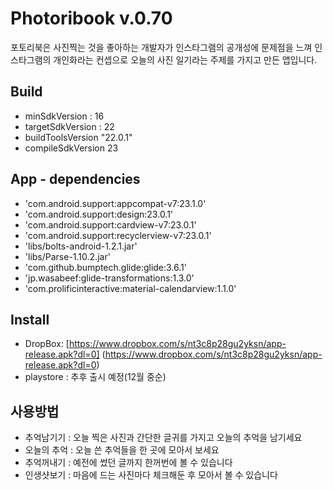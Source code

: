 Photoribook v.0.70
==================
 포토리북은 사진찍는 것을 좋아하는 개발자가 인스타그램의 공개성에 문제점을 느껴 인스타그램의 개인화라는 컨셉으로 오늘의 사진 일기라는 주제를 가지고 만든 앱입니다.

Build
-----
  - minSdkVersion : 16
  - targetSdkVersion : 22
  - buildToolsVersion "22.0.1"
  - compileSdkVersion 23


App - dependencies 
------------------
  - 'com.android.support:appcompat-v7:23.1.0'
  - 'com.android.support:design:23.0.1'
  - 'com.android.support:cardview-v7:23.0.1'
  - 'com.android.support:recyclerview-v7:23.0.1'
  - 'libs/bolts-android-1.2.1.jar'
  - 'libs/Parse-1.10.2.jar'
  - 'com.github.bumptech.glide:glide:3.6.1'
  - 'jp.wasabeef:glide-transformations:1.3.0'
  - 'com.prolificinteractive:material-calendarview:1.1.0'


Install
-------
  - DropBox:  [https://www.dropbox.com/s/nt3c8p28gu2yksn/app-release.apk?dl=0] (https://www.dropbox.com/s/nt3c8p28gu2yksn/app-release.apk?dl=0)
  - playstore : 추후 출시 예정(12월 중순)

사용방법
------
  - 추억남기기 : 오늘 찍은 사진과 간단한 글귀를 가지고 오늘의 추억을 남기세요
  - 오늘의 추억 : 오늘 쓴 추억들을 한 곳에 모아서 보세요
  - 추억꺼내기 : 예전에 썼던 글까지 한꺼번에 볼 수 있습니다
  - 인생샷보기 : 마음에 드는 사진마다 체크해둔 후 모아서 볼 수 있습니다
 
